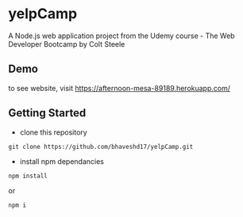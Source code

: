# yelpCamp

A Node.js web application project from the Udemy course - The Web Developer Bootcamp by Colt Steele

## Demo

to see website, visit https://afternoon-mesa-89189.herokuapp.com/


## Getting Started

- clone this repository
```
git clone https://github.com/bhaveshd17/yelpCamp.git
```

- install npm dependancies
```
npm install 
```
or
```
npm i
```


